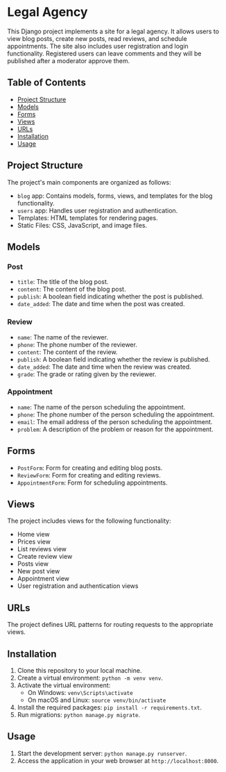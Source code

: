 # Legal Agency

This Django project implements a site for a legal agency. It allows users to view blog posts, create new posts, read reviews, and schedule appointments. The site also includes user registration and login functionality. Registered users can leave comments and they will be published after a moderator approve them.

## Table of Contents

- [Project Structure](#project-structure)
- [Models](#models)
- [Forms](#forms)
- [Views](#views)
- [URLs](#urls)
- [Installation](#installation)
- [Usage](#usage)

## Project Structure

The project's main components are organized as follows:

- `blog` app: Contains models, forms, views, and templates for the blog functionality.
- `users` app: Handles user registration and authentication.
- Templates: HTML templates for rendering pages.
- Static Files: CSS, JavaScript, and image files.

## Models

### Post

- `title`: The title of the blog post.
- `content`: The content of the blog post.
- `publish`: A boolean field indicating whether the post is published.
- `date_added`: The date and time when the post was created.

### Review

- `name`: The name of the reviewer.
- `phone`: The phone number of the reviewer.
- `content`: The content of the review.
- `publish`: A boolean field indicating whether the review is published.
- `date_added`: The date and time when the review was created.
- `grade`: The grade or rating given by the reviewer.

### Appointment

- `name`: The name of the person scheduling the appointment.
- `phone`: The phone number of the person scheduling the appointment.
- `email`: The email address of the person scheduling the appointment.
- `problem`: A description of the problem or reason for the appointment.

## Forms

- `PostForm`: Form for creating and editing blog posts.
- `ReviewForm`: Form for creating and editing reviews.
- `AppointmentForm`: Form for scheduling appointments.

## Views

The project includes views for the following functionality:

- Home view
- Prices view
- List reviews view
- Create review view
- Posts view
- New post view
- Appointment view
- User registration and authentication views

## URLs

The project defines URL patterns for routing requests to the appropriate views.


## Installation

1. Clone this repository to your local machine.
2. Create a virtual environment: `python -m venv venv`.
3. Activate the virtual environment:
   - On Windows: `venv\Scripts\activate`
   - On macOS and Linux: `source venv/bin/activate`
4. Install the required packages: `pip install -r requirements.txt`.
5. Run migrations: `python manage.py migrate`.

## Usage

1. Start the development server: `python manage.py runserver`.
2. Access the application in your web browser at `http://localhost:8000`.
